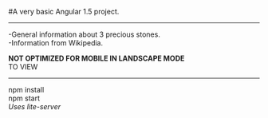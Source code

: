 #A very basic Angular 1.5 project.  
***
-General information about 3 precious stones.  
-Information from Wikipedia.  
  
**NOT OPTIMIZED FOR MOBILE IN LANDSCAPE MODE**  
TO VIEW
***
npm install  
npm start  
*Uses lite-server* 
